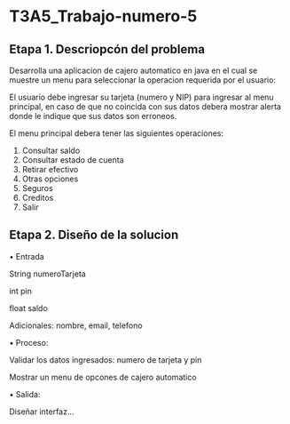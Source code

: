 # T3A5_Trabajo-numero-5

## Etapa 1. Descriopcón del problema 

Desarrolla una aplicacion de cajero automatico en java en el cual se muestre un menu para seleccionar la operacion requerida por el usuario:

El usuario debe ingresar su tarjeta (numero y NIP) para ingresar al menu principal, en caso de que no coincida con sus datos debera mostrar alerta donde le indique que sus datos son erroneos.

El menu principal debera tener las siguientes operaciones:
1. Consultar saldo
2. Consultar estado de cuenta 
3. Retirar efectivo 
4. Otras opciones 
  1. Seguros
  2. Creditos 
5. Salir 


## Etapa 2. Diseño de la solucion

• Entrada
 
 String numeroTarjeta 
 
 int pin

 float saldo
 
 Adicionales: nombre, email, telefono

• Proceso:
 
 Validar los datos ingresados: numero de tarjeta y pin 
 
 Mostrar un menu de opcones de cajero automatico

• Salida:

Diseñar interfaz...

